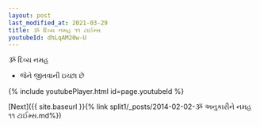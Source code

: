```yaml
---
layout: post
last_modified_at: 2021-03-29
title: ૐ દિવ્ય નમહ ૧૧ ટાઈમ્સ
youtubeId: dhLqAM20w-U
---
```

 
 
 ૐ દિવ્ય નમહ  
 
 -  જેને જીતવાની ઇચ્છા છે 
 
  
 
  
 
 
 
 
 
 


{% include youtubePlayer.html id=page.youtubeId %}
 
[Next]({{ site.baseurl }}{% link  split1/_posts/2014-02-02-ૐ અનુકારીને નમહ ૧૧ ટાઈમ્સ.md%})
 

